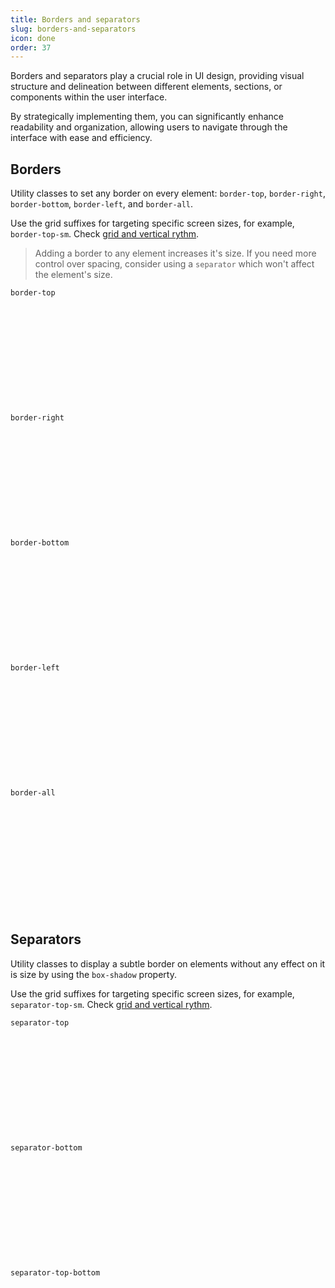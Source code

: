 ```yaml
---
title: Borders and separators
slug: borders-and-separators
icon: done
order: 37
---
```


<!-- markdownlint-disable MD033 -->
<!-- markdownlint-disable MD025 -->
<!-- markdownlint-disable MD051 -->

Borders and separators play a crucial role in UI design, providing visual structure and delineation
between different elements, sections, or components within the user interface.

By strategically implementing them, you can significantly enhance readability and
organization, allowing users to navigate through the interface with ease and efficiency.

## Borders

Utility classes to set any border on every element: `border-top`, `border-right`, `border-bottom`,
`border-left`, and `border-all`.

Use the grid suffixes for targeting specific screen sizes, for example, `border-top-sm`. Check
[grid and vertical rythm](#/ui-guidelines/foundations/grid-and-vertical-rhythm/overview#responsive-grid).

> Adding a border to any element increases it's size. If you need more control over spacing,
> consider using a `separator` which won't affect the element's size.

<codex-tutorial-example class="c8y-codex-override">
<div class="hidden">
  <!-- important -->
<div class="border-top"></div>
<div class="border-right"></div>
<div class="border-bottom"></div>
<div class="border-left"></div>
<div class="border-all"></div>
<!-- /important -->
</div>
  <div class="inner-scroll">
    <div class="container-fluid p-24 p-relative bg-level-1">
      <div class="row m-b-24">
        <div class="col-sm-6">
          <div class="bg-component border-top">
            <div style="height: 200px" class="p-16">
              <code>border-top</code>
            </div>
          </div>
        </div>
        <div class="col-sm-6">
          <div class="bg-component border-right">
            <div style="height: 200px" class="p-16">
              <code>border-right</code>
            </div>
          </div>
        </div>
      </div>
      <div class="row m-b-24">
        <div class="col-sm-6">
          <div class="bg-component border-bottom">
            <div style="height: 200px" class="p-16">
              <code>border-bottom</code>
            </div>
          </div>
        </div>
        <div class="col-sm-6">
          <div class="bg-component border-left">
            <div style="height: 200px" class="p-16">
              <code>border-left</code>
            </div>
          </div>
        </div>
      </div>
      <div class="row">
        <div class="col-sm-12">
          <div class="bg-component border-all">
            <div style="height: 200px" class="p-16">
              <code>border-all</code>
            </div>
          </div>
        </div>
    </div>
  </div>
</codex-tutorial-example>

## Separators

Utility classes to display a subtle border on elements without any effect on it is size by using the
`box-shadow` property.

Use the grid suffixes for targeting specific screen sizes, for example, `separator-top-sm`. Check
[grid and vertical rythm](#/ui-guidelines/foundations/grid-and-vertical-rhythm/overview#responsive-grid).

<codex-tutorial-example class="c8y-codex-override">
<div class="hidden">
  <!-- important -->
<div class="separator-top"></div>
<div class="separator-bottom"></div>
<div class="separator-top-bottom"></div>

<!-- /important -->
</div>
  <div class="inner-scroll">
    <div class="container-fluid p-24 p-relative bg-level-1">
      <div class="m-b-24">
        <div class="bg-component separator-top">
          <div style="height: 200px" class="p-16">
            <code>separator-top</code>
          </div>
        </div>
      </div>
      <div class="m-b-24">
        <div class="bg-component separator-bottom">
          <div style="height: 200px" class="p-16">
            <code>separator-bottom</code>
          </div>
        </div>
      </div>
      <div class="m-b-24">
        <div class="bg-component separator-top-bottom">
          <div style="height: 200px" class="p-16">
            <code>separator-top-bottom</code>
          </div>
        </div>
      </div>
    </div>
  </div>
</codex-tutorial-example>
